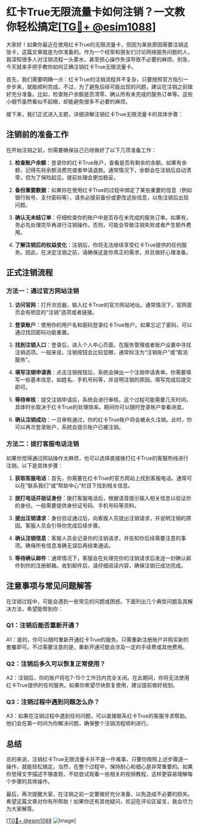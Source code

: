# 红卡True无限流量卡如何注销？一文教你轻松搞定[[TG💪+ @esim1088](https://t.me/s/esim1088)]

大家好！如果你最近在使用红卡True的无限流量卡，但因为某些原因需要注销这张卡，这篇文章就是为你准备的。作为一个经常和朋友们讨论网络服务问题的人，我深知很多人对注销流程一头雾水，甚至担心操作失误导致不必要的麻烦。别急，今天就来手把手教你如何正确注销红卡True无限流量卡。

首先，我们需要明确一点：红卡True的注销流程并不复杂，只要按照官方指引一步步来，就能顺利完成。不过，为了避免后续可能出现的问题，建议在注销之前做好充分准备。比如，检查账户余额是否清零、确认所有未完成的服务订单等。这些小细节虽然看似不起眼，却能避免很多不必要的麻烦。

接下来，我们正式进入主题，详细讲解注销红卡True无限流量卡的具体步骤：

## 注销前的准备工作

在开始注销之前，你需要确保自己已经做好了以下几项准备工作：

1. **检查账户余额**：登录你的红卡True账户，查看是否有剩余的余额。如果有余额，记得先将余额消费完或者申请退款。通常情况下，余额会在注销后自动清零，但为了保险起见，提前处理会更加稳妥。

2. **备份重要数据**：如果你在使用红卡True的过程中绑定了某些重要的信息（例如银行账号、支付密码等），请务必提前备份或更改这些信息，以免注销后出现问题。

3. **确认无未结订单**：仔细检查你的账户中是否存在未完成的服务订单。如果有，务必先处理完毕再进行注销操作。否则，可能会导致注销失败或者产生额外费用。

4. **了解注销后的权益变化**：注销后，你将无法继续享受红卡True提供的任何服务。因此，在决定注销之前，请确保这是你真正的需求，并且做好心理准备。

## 正式注销流程

### 方法一：通过官方网站注销

1. **访问官网**：打开浏览器，输入红卡True的官方网站地址。通常情况下，官网首页会有明显的“注销”选项或者链接。

2. **登录账户**：使用你的用户名和密码登录红卡True账户。如果忘记了密码，可以通过找回密码功能重置。

3. **找到注销入口**：登录后，进入个人中心页面，在服务管理或者账户设置中寻找注销选项。一般来说，注销按钮会比较显眼，通常标注为“注销账户”或“取消服务”。

4. **填写注销申请表**：点击注销按钮后，系统会弹出一个注销申请表单。你需要填写一些基本信息，如姓名、手机号码等，并说明注销的原因。填写完成后提交即可。

5. **等待审核**：提交注销申请后，系统会进行审核。这个过程可能需要几天时间，具体时长取决于红卡True的处理效率。期间你可以随时登录账户查看进度。

6. **确认注销成功**：一旦审核通过，你的红卡True账户将会被永久注销。此时，你可以再次登录账户，系统会提示账户已被注销。

### 方法二：拨打客服电话注销

如果你觉得通过网站操作太麻烦，也可以选择直接拨打红卡True的客服热线进行注销。以下是具体步骤：

1. **获取客服电话**：首先，你需要在红卡True的官方网站上找到客服电话。通常可以在“联系我们”或“帮助中心”栏目下找到相关信息。

2. **拨打电话并验证身份**：拨打客服电话后，根据语音提示输入相关信息以验证你的身份。一般需要提供身份证号码、手机号码等资料。

3. **提出注销请求**：身份验证通过后，向客服人员提出注销请求，并说明注销的原因。客服人员会引导你完成后续步骤。

4. **确认注销信息**：客服人员会记录你的注销请求，并告知你后续需要注意的事项。确保所有信息准确无误后再结束通话。

5. **等待确认邮件**：通常情况下，客服会在处理完你的注销请求后发送一封确认邮件到你的注册邮箱。收到邮件后，请仔细阅读内容，确保注销已成功完成。

## 注意事项与常见问题解答

在注销过程中，可能会遇到一些常见的问题或困惑。下面列出几个典型问题及其解决方法，希望能帮到你：

### Q1：注销后能否重新开通？

A1：是的，你可以随时重新开通红卡True的服务。只需重新注册账户并购买新的套餐即可。不过需要注意的是，重新开通可能会涉及一定的手续费或其他费用。

### Q2：注销后多久可以恢复正常使用？

A2：注销后，你的账户将在7-15个工作日内完全关闭。在此期间，你将无法使用红卡True提供的任何服务。如果你希望尽快恢复使用，建议提前做好规划。

### Q3：注销过程中遇到问题怎么办？

A3：如果在注销过程中遇到任何问题，可以直接联系红卡True的客服寻求帮助。他们会在第一时间为你解决问题，确保整个注销流程顺利进行。

## 总结

总的来说，注销红卡True无限流量卡并不是一件难事，只要你按照上述步骤逐一操作，就能轻松搞定。当然，在整个过程中，保持耐心和细心是非常重要的。如果你觉得文字描述不够直观，不妨尝试观看一些相关的视频教程，这样更容易理解每个步骤的具体操作。

最后，再次提醒大家，在注销之前一定要做好充分准备，以免造成不必要的损失。希望这篇文章对你有所帮助！如果你还有其他疑问，欢迎在评论区留言，我会尽力为大家解答。

[[TG💪+ @esim1088](https://t.me/s/esim1088) ![Image](https://i.postimg.cc/4NQfJmqS/Snipaste-2025-05-13-00-14-12.png)]